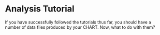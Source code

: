 # Analysis Tutorial
If you have successfully followed the tutorials thus far, you should have a number of data files produced by your CHART. Now, what to do with them?

